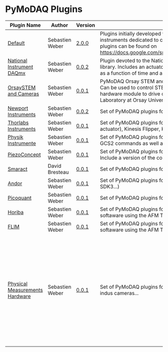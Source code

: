 # PyMoDAQ Plugins
|                                                   Plugin Name                                                    |     Author      |                                                           Version                                                           |                                                                                                                                               Description                                                                                                                                                |                                                                                        Instruments                                                                                        |
|------------------------------------------------------------------------------------------------------------------|-----------------|-----------------------------------------------------------------------------------------------------------------------------|----------------------------------------------------------------------------------------------------------------------------------------------------------------------------------------------------------------------------------------------------------------------------------------------------------|-------------------------------------------------------------------------------------------------------------------------------------------------------------------------------------------|
| <a href="https://github.com/CEMES-CNRS/pymodaq_plugins" target="_top">Default</a>                                | Sebastien Weber | <a href="https://github.com/CEMES-CNRS/pymodaq_plugins/archive/2.0.0.tar.gz" target="_top">2.0.0</a>                        | Plugins initially developed with PyMoDAQ Includes Mock plugins that are plugins of virtual instruments dedicated to code testing a new functionalities development. The list of included plugins can be found on https://docs.google.com/spreadsheets/d/1wfMfvLwTitZd2R2m1O5i6wVEaX1lJBahP2HUbxVdidg     |                                                                                                                                                                                           |
| <a href="https://github.com/CEMES-CNRS/pymodaq_plugins_daqmx" target="_top">National Instrument DAQmx</a>        | Sebastien Weber | <a href="https://github.com/CEMES-CNRS/pymodaq_plugins_daqmx/archive/0.0.2.tar.gz" target="_top">0.0.2</a>                  | Plugin devoted to the National Instrument signal acquisition and generation using the NiDAQmx library. Includes an actuator plugin for signal generation, a 1D viewer plugin for data acquisition as a function of time and a 0D viewer plugin for quick time averaging acquisition                      |                                                                                                                                                                                           |
| <a href="https://github.com/CEMES-CNRS/pymodaq_plugins_orsay" target="_top">OrsaySTEM and Cameras</a>            | Sebastien Weber | <a href="https://github.com/CEMES-CNRS/pymodaq_plugins_orsay/archive/0.0.1.tar.gz" target="_top">0.0.1</a>                  | PyMoDAQ Orsay STEM and Camera plugin Can be used to control Ropers or Princeton Cameras Can be used to control STEM (Scanning Tunnel Electron Microscope) using the HOUDs 2 hardware module to drive coils within a STEM  From Marcel Tence source code from LPS Laboratory at Orsay University, France  |                                                                                                                                                                                           |
| <a href="https://github.com/CEMES-CNRS/pymodaq_plugins_newport" target="_top">Newport Instruments</a>            | Sebastien Weber | <a href="https://github.com/CEMES-CNRS/pymodaq_plugins_newport/archive/0.0.2.tar.gz" target="_top">0.0.2</a>                | Set of PyMoDAQ plugins for instruments from Newport (Conex, ESP100,...)                                                                                                                                                                                                                                  |                                                                                                                                                                                           |
| <a href="https://github.com/CEMES-CNRS/pymodaq_plugins_thorlabs" target="_top">Thorlabs Instruments</a>          | Sebastien Weber | <a href="https://github.com/CEMES-CNRS/pymodaq_plugins_thorlabs/archive/0.0.1.tar.gz" target="_top">0.0.1</a>               | Set of PyMoDAQ plugins for instruments from Thorlabs (Kinesis K10CR1 (stepper rotation actuator), Kinesis Flipper, Kinesis KSP100...)                                                                                                                                                                    |                                                                                                                                                                                           |
| <a href="https://github.com/CEMES-CNRS/pymodaq_plugins_physik_instrumente" target="_top">Physik Instrumente</a>  | Sebastien Weber | <a href="https://github.com/CEMES-CNRS/pymodaq_plugins_physik_instrumente/archive/0.0.1.tar.gz" target="_top">0.0.1</a>     | Set of PyMoDAQ plugins for Actuators from Physik Instumente (All the ones compatible with the GCS2 commands as well as the old 32bits MMC controller...)                                                                                                                                                 |                                                                                                                                                                                           |
| <a href="https://github.com/CEMES-CNRS/pymodaq_plugins_piezoconcept" target="_top">PiezoConcept</a>              | Sebastien Weber | <a href="https://github.com/CEMES-CNRS/pymodaq_plugins_piezo_concept/archive/0.0.1.tar.gz" target="_top">0.0.1</a>          | Set of PyMoDAQ plugins for Actuators from Piezoconcept (Tested on the Bio200 XY stage. Include a version of the controller firmware emulating functions from PhysikInstrumente)                                                                                                                          |                                                                                                                                                                                           |
| <a href="https://github.com/CEMES-CNRS/pymodaq_plugins_smaract" target="_top">Smaract</a>                        | David Bresteau  | <a href="https://github.com/CEMES-CNRS/pymodaq_plugins_smaract/archive/0.0.1.tar.gz" target="_top">0.0.1</a>                | Set of PyMoDAQ plugins for Actuators from Smaract (MCS_controller, ...)                                                                                                                                                                                                                                  |                                                                                                                                                                                           |
| <a href="https://github.com/CEMES-CNRS/pymodaq_plugins_andor" target="_top">Andor</a>                            | Sebastien Weber | <a href="https://github.com/CEMES-CNRS/pymodaq_plugins_andor/archive/0.0.1.tar.gz" target="_top">0.0.1</a>                  | Set of PyMoDAQ plugins for Andor Camera (CCD camera using SDK2, SCMOS cameras using SDK3...)                                                                                                                                                                                                             |                                                                                                                                                                                           |
| <a href="https://github.com/CEMES-CNRS/pymodaq_plugins_picoquant" target="_top">Picoquant</a>                    | Sebastien Weber | <a href="https://github.com/CEMES-CNRS/pymodaq_plugins_picoquant/archive/0.0.1.tar.gz" target="_top">0.0.1</a>              | Set of PyMoDAQ plugins for Picoquant instruments (TimeHarp260, ...)                                                                                                                                                                                                                                      |                                                                                                                                                                                           |
| <a href="https://github.com/CEMES-CNRS/pymodaq_plugins_horiba" target="_top">Horiba</a>                          | Sebastien Weber | <a href="https://github.com/CEMES-CNRS/pymodaq_plugins_horiba/archive/0.0.1.tar.gz" target="_top">0.0.1</a>                 | Set of PyMoDAQ plugins for Horiba Instruments (Lapspec6TCP to communicate with labspec softaware using the AFM TCP/IP protocol)                                                                                                                                                                          |                                                                                                                                                                                           |
| <a href="https://github.com/CEMES-CNRS/pymodaq_plugins_horiba" target="_top">FLIM</a>                            | Sebastien Weber | <a href="https://github.com/CEMES-CNRS/pymodaq_plugins_flim/archive/0.0.1.tar.gz" target="_top">0.0.1</a>                   | Set of PyMoDAQ plugins for Horiba Instruments (Lapspec6TCP to communicate with labspec softaware using the AFM TCP/IP protocol)                                                                                                                                                                          |                                                                                                                                                                                           |
| <a href="https://github.com/CEMES-CNRS/pymodaq_plugins_horiba" target="_top">Physical Measurements Hardware</a>  | Sebastien Weber | <a href="https://github.com/CEMES-CNRS/pymodaq_plugins_physical_measurements/archive/0.0.1.tar.gz" target="_top">0.0.1</a>  | Set of PyMoDAQ plugins for various physical measurements: multimeter, lockin, oscilloscope, indus cameras...                                                                                                                                                                                             | <ul>   <li>Pico-Amperemeter Keithley 648X Series, 6430 and 6514</li>   <li>Multimeter Keithley  2121</li>   <li>Lockin Amplifier Ametek 7270</li>   <li>LockIn Amplifier SR830</li> </ul> |
